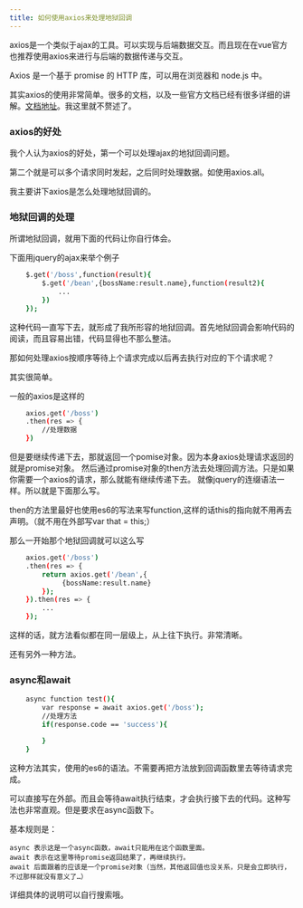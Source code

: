 ```yaml
---
title: 如何使用axios来处理地狱回调
---
```


axios是一个类似于ajax的工具。可以实现与后端数据交互。而且现在在vue官方也推荐使用axios来进行与后端的数据传递与交互。

Axios 是一个基于 promise 的 HTTP 库，可以用在浏览器和 node.js 中。

其实axios的使用非常简单。很多的文档，以及一些官方文档已经有很多详细的讲解。[文档地址](https://www.npmjs.com/package/axios])。我这里就不赘述了。


### axios的好处

我个人认为axios的好处，第一个可以处理ajax的地狱回调问题。

第二个就是可以多个请求同时发起，之后同时处理数据。如使用axios.all。

我主要讲下axios是怎么处理地狱回调的。

### 地狱回调的处理

所谓地狱回调，就用下面的代码让你自行体会。

下面用jquery的ajax来举个例子

```bash
    $.get('/boss',function(result){
        $.get('/bean',{bossName:result.name},function(result2){
            ...
        })
    });

```

这种代码一直写下去，就形成了我所形容的地狱回调。首先地狱回调会影响代码的阅读，而且容易出错，代码显得也不那么整洁。

那如何处理axios按顺序等待上个请求完成以后再去执行对应的下个请求呢？

其实很简单。

一般的axios是这样的

```bash
    axios.get('/boss')
    .then(res => {
        //处理数据
    })
```

但是要继续传递下去，那就返回一个pomise对象。因为本身axios处理请求返回的就是promise对象。
然后通过promise对象的then方法去处理回调方法。只是如果你需要一个axios的请求，那么就能有继续传递下去。
就像jquery的连缀语法一样。所以就是下面那么写。

then的方法里最好也使用es6的写法来写function,这样的话this的指向就不用再去声明。（就不用在外部写var that = this;）


那么一开始那个地狱回调就可以这么写

```bash
    axios.get('/boss')
    .then(res => {
        return axios.get('/bean',{
             {bossName:result.name}
        });
    }).then(res => {
        ...
    });
```

这样的话，就方法看似都在同一层级上，从上往下执行。非常清晰。

还有另外一种方法。

### async和await

```bash
    async function test(){
        var response = await axios.get('/boss');
        //处理方法
        if(response.code == 'success'){

        }
    }     

```

这种方法其实，使用的es6的语法。不需要再把方法放到回调函数里去等待请求完成。

可以直接写在外部。而且会等待await执行结束，才会执行接下去的代码。这种写法也非常直观。但是要求在async函数下。

基本规则是：

    async 表示这是一个async函数，await只能用在这个函数里面。
    await 表示在这里等待promise返回结果了，再继续执行。
    await 后面跟着的应该是一个promise对象（当然，其他返回值也没关系，只是会立即执行，不过那样就没有意义了…）

详细具体的说明可以自行搜索哦。